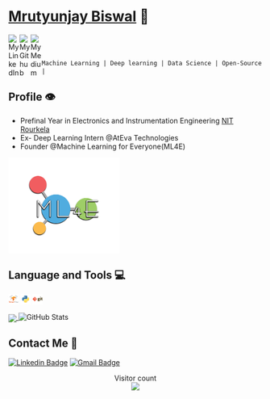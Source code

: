  # <a href="https://www.linkedin.com/in/Mrutyunjay01/">Mrutyunjay Biswal</a> 👋
 

<a href="https://www.linkedin.com/in/Mrutyunjay01/">
  <img align="left" alt='My LinkedIn' width="22px" src="https://cdn.jsdelivr.net/npm/simple-icons@v3/icons/linkedin.svg" />
</a>
<a href="https://github.com/Mrutyunjay01">
  <img align="left" alt="My Github" width="22px" src="https://cdn.jsdelivr.net/npm/simple-icons@v3/icons/github.svg" />
</a>
<a href="https://medium.com/@ultronmaster">
  <img align="left" alt="My Medium" width="22px" src="https://cdn.jsdelivr.net/npm/simple-icons@v3/icons/medium.svg" />
</a>

<br/>
<br/>

    Machine Learning | Deep learning | Data Science | Open-Source |  

## Profile :eye:
- Prefinal Year in Electronics and Instrumentation Engineering <a href="https://www.nitrkl.ac.in/">NIT Rourkela</a>
- Ex- Deep Learning Intern @AtEva Technologies
- Founder @Machine Learning for Everyone(ML4E)
<a href="https://www.linkedin.com/company/machine-learning-for-everyone-ml4e">
  <img align="center" alt="My LinkedIn" width="220px" src="https://github.com/Mrutyunjay01/Mrutyunjay01/blob/master/ML4e-Logo.png" />
</a>



## Language and Tools :computer:  


<code><img height="20" src="https://raw.githubusercontent.com/github/explore/80688e429a7d4ef2fca1e82350fe8e3517d3494d/topics/tensorflow/tensorflow.png"></code>
<code><img height="20" src="https://raw.githubusercontent.com/github/explore/80688e429a7d4ef2fca1e82350fe8e3517d3494d/topics/python/python.png"></code>
<code><img height="20" src="https://raw.githubusercontent.com/github/explore/80688e429a7d4ef2fca1e82350fe8e3517d3494d/topics/git/git.png"></code>



<a href="https://github.com/Mrutyunjay01">
  <img align="center" src="https://github-readme-stats.vercel.app/api/top-langs/?username=Mrutyunjay01&theme=radical&hide=glsl,python" />
</a>

<img src="https://github-readme-stats.vercel.app/api?username=Mrutyunjay01&&show_icons=true&theme=radical&line_height=27&v=5" alt="GitHub Stats" />

  
##  Contact Me :speech_balloon:
[![Linkedin Badge](https://img.shields.io/badge/-/in/Mrutyunjay01-blue?style=flat-square&logo=Linkedin&logoColor=white&link=https://www.linkedin.com/in/Mrutyunjay01/)](https://www.linkedin.com/in/Mrutyunjay01/) [![Gmail Badge](https://img.shields.io/badge/-mrutyunjay.tutulu1021@gmail.com-c14438?style=flat-square&logo=Gmail&logoColor=white&link=mailto:nikilreddybilla28@gmail.com)](mrutyunjay.tutulu1021@gmail.com) 
<p align="center"> 
  Visitor count<br>
  <img src="https://profile-counter.glitch.me/Mrutyunjay01/count.svg" />
</p>


<div align="center">


</div>
